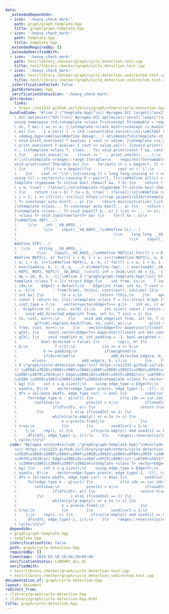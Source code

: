 ```yaml
---
data:
  _extendedDependsOn:
  - icon: ':heavy_check_mark:'
    path: graph/graph-template.hpp
    title: graph/graph-template.hpp
  - icon: ':heavy_check_mark:'
    path: template.hpp
    title: template.hpp
  _extendedRequiredBy: []
  _extendedVerifiedWith:
  - icon: ':heavy_check_mark:'
    path: test/library_checker/graph/cycle_detection.test.cpp
    title: test/library_checker/graph/cycle_detection.test.cpp
  - icon: ':heavy_check_mark:'
    path: test/library_checker/graph/cycle_detection_undirected.test.cpp
    title: test/library_checker/graph/cycle_detection_undirected.test.cpp
  _isVerificationFailed: false
  _pathExtension: hpp
  _verificationStatusIcon: ':heavy_check_mark:'
  attributes:
    links:
    - https://ei1333.github.io/library/graph/others/cycle-detection.hpp
  bundledCode: "#line 2 \"template.hpp\"\n// #pragma GCC target(\"avx2\")\n// #pragma\
    \ GCC optimize(\"O3\")\n// #pragma GCC optimize(\"unroll-loops\")\n#include <bits/stdc++.h>\n\
    using namespace std;\ntemplate <class T>\nconcept Streamable = requires(ostream\
    \ os, T &x) { os << x; };\ntemplate <class mint>\nconcept is_modint = requires(mint\
    \ &x) {\n    { x.val() } -> std::convertible_to<int>;\n};\n#ifdef LOCAL\n#include\
    \ <debug.hpp>\n#else\n#define debug(...) 42\n#endif\n\ntemplate <Streamable T>\
    \ void print_one(const T &value) { cout << value; }\ntemplate <is_modint T> void\
    \ print_one(const T &value) { cout << value.val(); }\nvoid print() { cout << '\\\
    n'; }\ntemplate <class T, class... Ts> void print(const T &a, const Ts &...b)\
    \ {\n    print_one(a);\n    ((cout << ' ', print_one(b)), ...);\n    cout << '\\\
    n';\n}\ntemplate <ranges::range Iterable>\n    requires(!Streamable<Iterable>)\n\
    void print(const Iterable &v) {\n    for(auto it = v.begin(); it != v.end(); ++it)\
    \ {\n        if(it != v.begin())\n            cout << \" \";\n        print_one(*it);\n\
    \    }\n    cout << '\\n';\n}\nusing ll = long long;\nusing vl = vector<ll>;\n\
    using vll = vector<vl>;\nusing P = pair<ll, ll>;\n#define all(v) v.begin(), v.end()\n\
    template <typename T> inline bool chmax(T &a, T b) {\n    return ((a < b) ? (a\
    \ = b, true) : (false));\n}\ntemplate <typename T> inline bool chmin(T &a, T b)\
    \ {\n    return ((a > b) ? (a = b, true) : (false));\n}\n#define rep1(i, n) for(ll\
    \ i = 1; i <= ((ll)n); ++i)\n// https://trap.jp/post/1224/\ntemplate <class...\
    \ T> constexpr auto min(T... a) {\n    return min(initializer_list<common_type_t<T...>>{a...});\n\
    }\ntemplate <class... T> constexpr auto max(T... a) {\n    return max(initializer_list<common_type_t<T...>>{a...});\n\
    }\ntemplate <class... T> void input(T &...a) { (cin >> ... >> a); }\ntemplate\
    \ <class T> void input(vector<T> &a) {\n    for(T &x : a)\n        cin >> x;\n\
    }\n#define INT(...)                                                          \
    \     \\\n    int __VA_ARGS__;                                               \
    \            \\\n    input(__VA_ARGS__)\n#define LL(...)                     \
    \                                           \\\n    long long __VA_ARGS__;   \
    \                                                  \\\n    input(__VA_ARGS__)\n\
    #define STR(...)                                                             \
    \  \\\n    string __VA_ARGS__;                                               \
    \         \\\n    input(__VA_ARGS__)\n#define REP1(a) for(ll i = 0; i < a; i++)\n\
    #define REP2(i, a) for(ll i = 0; i < a; i++)\n#define REP3(i, a, b) for(ll i =\
    \ a; i < b; i++)\n#define REP4(i, a, b, c) for(ll i = a; i < b; i += c)\n#define\
    \ overload4(a, b, c, d, e, ...) e\n#define rep(...) overload4(__VA_ARGS__, REP4,\
    \ REP3, REP2, REP1)(__VA_ARGS__)\n\nll inf = 3e18;\nvl dx = {1, -1, 0, 0};\nvl\
    \ dy = {0, 0, 1, -1};\n#line 3 \"graph/graph-template.hpp\"\n// https://ei1333.github.io/library/graph/graph-template.hpp\n\
    template <class T = ll> struct Edge {\n    int from, to;\n    T cost;\n    int\
    \ idx;\n    Edge() = default;\n    Edge(int from, int to, T cost = 1, int idx\
    \ = -1)\n        : from(from), to(to), cost(cost), idx(idx) {}\n    Edge &operator=(const\
    \ int &x) {\n        to = x;\n        return *this;\n    }\n    operator int()\
    \ const { return to; }\n};\ntemplate <class T = ll> struct Graph {\n    using\
    \ cost_type = T;\n    vector<vector<Edge<T>>> g;\n    int es; // edge_size\n \
    \   Graph(int n) : g(n), es(0) {};\n    int size() const { return ssize(g); }\n\
    \    void add_directed_edge(int from, int to, T cost = 1) {\n        g[from].emplace_back(from,\
    \ to, cost, es++);\n    }\n    void add_edge(int from, int to, T cost = 1) {\n\
    \        g[from].emplace_back(from, to, cost, es);\n        g[to].emplace_back(to,\
    \ from, cost, es++);\n    }\n    vector<Edge<T>> &operator[](const int &k) { return\
    \ g[k]; }\n    const vector<Edge<T>> &operator[](const int &k) const { return\
    \ g[k]; }\n    void read(int m, int padding = -1, bool weighted = false,\n   \
    \           bool directed = false) {\n        rep(i, m) {\n            int a,\
    \ b;\n            T c(1);\n            cin >> a >> b;\n            a += padding;\n\
    \            b += padding;\n            if(weighted)\n                cin >> c;\n\
    \            if(directed)\n                add_directed_edge(a, b, c);\n     \
    \       else\n                add_edge(a, b, c);\n        }\n    }\n};\n#line\
    \ 4 \"graph/cycle-detection.hpp\"\n// https://ei1333.github.io/library/graph/others/cycle-detection.hpp\n\
    // \u8FBA\u7D20\u306A\u30B5\u30A4\u30AF\u30EB\u30921\u3064\u8FD4\u3059 \u306A\u3051\
    \u308C\u3070\u7A7A\n// Edge\u306Eidx\u304C\u5FC5\u8981\n// \u6709\u5411/\u7121\
    \u52B9 \u3069\u3061\u3089\u3067\u3082ok\ntemplate <class T> vector<Edge<T>> cycle_detection(Graph<T>\
    \ &g) {\n    int n = g.size();\n    using edge_type = Edge<T>;\n    vector<char>\
    \ used(n, 0);\n    vector<edge_type> prev(n, edge_type(-1, -1)), cycle;\n    auto\
    \ dfs = [&](auto &&dfs, edge_type cur) -> bool {\n        used[cur] = 1;\n   \
    \     for(edge_type e : g[cur]) {\n            if(e.idx == cur.idx)\n        \
    \        continue;\n            prev[e] = e;\n            if(used[e] == 0) {\n\
    \                if(dfs(dfs, e)) {\n                    return true;\n       \
    \         }\n            } else if(used[e] == 1) {\n                int s = e.to;\n\
    \                while(cycle.empty() or e.to != s) {\n                    cycle.emplace_back(e);\n\
    \                    e = prev[e.from];\n                }\n                return\
    \ true;\n            }\n        }\n        used[cur] = 2;\n        return false;\n\
    \    };\n    rep(i, n) {\n        if(cycle.empty() and used[i] == 0)\n       \
    \     dfs(dfs, edge_type(-1, i));\n    }\n    ranges::reverse(cycle);\n    return\
    \ cycle;\n}\n"
  code: "#pragma once\n#include \"graph/graph-template.hpp\"\n#include \"template.hpp\"\
    \n// https://ei1333.github.io/library/graph/others/cycle-detection.hpp\n// \u8FBA\
    \u7D20\u306A\u30B5\u30A4\u30AF\u30EB\u30921\u3064\u8FD4\u3059 \u306A\u3051\u308C\
    \u3070\u7A7A\n// Edge\u306Eidx\u304C\u5FC5\u8981\n// \u6709\u5411/\u7121\u52B9\
    \ \u3069\u3061\u3089\u3067\u3082ok\ntemplate <class T> vector<Edge<T>> cycle_detection(Graph<T>\
    \ &g) {\n    int n = g.size();\n    using edge_type = Edge<T>;\n    vector<char>\
    \ used(n, 0);\n    vector<edge_type> prev(n, edge_type(-1, -1)), cycle;\n    auto\
    \ dfs = [&](auto &&dfs, edge_type cur) -> bool {\n        used[cur] = 1;\n   \
    \     for(edge_type e : g[cur]) {\n            if(e.idx == cur.idx)\n        \
    \        continue;\n            prev[e] = e;\n            if(used[e] == 0) {\n\
    \                if(dfs(dfs, e)) {\n                    return true;\n       \
    \         }\n            } else if(used[e] == 1) {\n                int s = e.to;\n\
    \                while(cycle.empty() or e.to != s) {\n                    cycle.emplace_back(e);\n\
    \                    e = prev[e.from];\n                }\n                return\
    \ true;\n            }\n        }\n        used[cur] = 2;\n        return false;\n\
    \    };\n    rep(i, n) {\n        if(cycle.empty() and used[i] == 0)\n       \
    \     dfs(dfs, edge_type(-1, i));\n    }\n    ranges::reverse(cycle);\n    return\
    \ cycle;\n}\n"
  dependsOn:
  - graph/graph-template.hpp
  - template.hpp
  isVerificationFile: false
  path: graph/cycle-detection.hpp
  requiredBy: []
  timestamp: '2025-03-18 18:04:39+09:00'
  verificationStatus: LIBRARY_ALL_AC
  verifiedWith:
  - test/library_checker/graph/cycle_detection.test.cpp
  - test/library_checker/graph/cycle_detection_undirected.test.cpp
documentation_of: graph/cycle-detection.hpp
layout: document
redirect_from:
- /library/graph/cycle-detection.hpp
- /library/graph/cycle-detection.hpp.html
title: graph/cycle-detection.hpp
---
```

